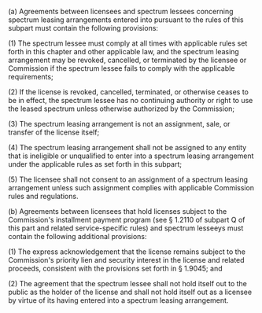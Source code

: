 (a) Agreements between licensees and spectrum lessees concerning spectrum leasing arrangements entered into pursuant to the rules of this subpart must contain the following provisions:

(1) The spectrum lessee must comply at all times with applicable rules set forth in this chapter and other applicable law, and the spectrum leasing arrangement may be revoked, cancelled, or terminated by the licensee or Commission if the spectrum lessee fails to comply with the applicable requirements;

(2) If the license is revoked, cancelled, terminated, or otherwise ceases to be in effect, the spectrum lessee has no continuing authority or right to use the leased spectrum unless otherwise authorized by the Commission;

(3) The spectrum leasing arrangement is not an assignment, sale, or transfer of the license itself;

(4) The spectrum leasing arrangement shall not be assigned to any entity that is ineligible or unqualified to enter into a spectrum leasing arrangement under the applicable rules as set forth in this subpart;

(5) The licensee shall not consent to an assignment of a spectrum leasing arrangement unless such assignment complies with applicable Commission rules and regulations.

(b) Agreements between licensees that hold licenses subject to the Commission's installment payment program (see § 1.2110 of subpart Q of this part and related service-specific rules) and spectrum lesseeys must contain the following additional provisions:

(1) The express acknowledgement that the license remains subject to the Commission's priority lien and security interest in the license and related proceeds, consistent with the provisions set forth in § 1.9045; and

(2) The agreement that the spectrum lessee shall not hold itself out to the public as the holder of the license and shall not hold itself out as a licensee by virtue of its having entered into a spectrum leasing arrangement.

